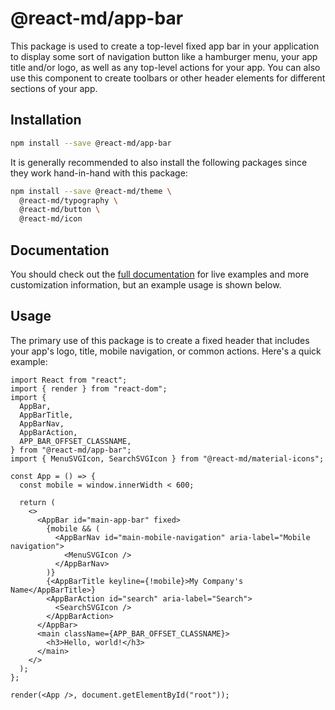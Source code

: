 # @react-md/app-bar

This package is used to create a top-level fixed app bar in your application to
display some sort of navigation button like a hamburger menu, your app title
and/or logo, as well as any top-level actions for your app. You can also use
this component to create toolbars or other header elements for different
sections of your app.

## Installation

```sh
npm install --save @react-md/app-bar
```

It is generally recommended to also install the following packages since they
work hand-in-hand with this package:

```sh
npm install --save @react-md/theme \
  @react-md/typography \
  @react-md/button \
  @react-md/icon
```

<!-- DOCS_REMOVE -->

## Documentation

You should check out the
[full documentation](https://react-md.dev/packages/app-bar/demos) for live
examples and more customization information, but an example usage is shown
below.

<!-- DOCS_REMOVE_END -->

## Usage

The primary use of this package is to create a fixed header that includes your
app's logo, title, mobile navigation, or common actions. Here's a quick example:

```tsx
import React from "react";
import { render } from "react-dom";
import {
  AppBar,
  AppBarTitle,
  AppBarNav,
  AppBarAction,
  APP_BAR_OFFSET_CLASSNAME,
} from "@react-md/app-bar";
import { MenuSVGIcon, SearchSVGIcon } from "@react-md/material-icons";

const App = () => {
  const mobile = window.innerWidth < 600;

  return (
    <>
      <AppBar id="main-app-bar" fixed>
        {mobile && (
          <AppBarNav id="main-mobile-navigation" aria-label="Mobile navigation">
            <MenuSVGIcon />
          </AppBarNav>
        )}
        {<AppBarTitle keyline={!mobile}>My Company's Name</AppBarTitle>}
        <AppBarAction id="search" aria-label="Search">
          <SearchSVGIcon />
        </AppBarAction>
      </AppBar>
      <main className={APP_BAR_OFFSET_CLASSNAME}>
        <h3>Hello, world!</h3>
      </main>
    </>
  );
};

render(<App />, document.getElementById("root"));
```
